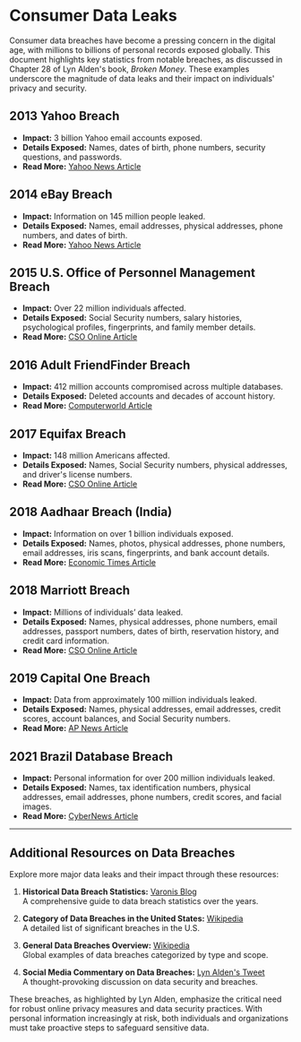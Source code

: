 # Consumer Data Leaks

Consumer data breaches have become a pressing concern in the digital age, with millions to billions of personal records exposed globally. This document highlights key statistics from notable breaches, as discussed in Chapter 28 of Lyn Alden's book, *Broken Money*. These examples underscore the magnitude of data leaks and their impact on individuals' privacy and security.

## 2013 Yahoo Breach
- **Impact:** 3 billion Yahoo email accounts exposed.
- **Details Exposed:** Names, dates of birth, phone numbers, security questions, and passwords.
- **Read More:** [Yahoo News Article](https://www.yahoo.com/news/yahoo-says-3-billion-accounts-205639389.html)

## 2014 eBay Breach
- **Impact:** Information on 145 million people leaked.
- **Details Exposed:** Names, email addresses, physical addresses, phone numbers, and dates of birth.
- **Read More:** [Yahoo News Article](https://www.yahoo.com/news/hackers-raid-ebay-historic-breach-034232750.html)

## 2015 U.S. Office of Personnel Management Breach
- **Impact:** Over 22 million individuals affected.
- **Details Exposed:** Social Security numbers, salary histories, psychological profiles, fingerprints, and family member details.
- **Read More:** [CSO Online Article](https://www.csoonline.com/article/566509/the-opm-hack-explained-bad-security-practices-meet-chinas-captain-america.html)

## 2016 Adult FriendFinder Breach
- **Impact:** 412 million accounts compromised across multiple databases.
- **Details Exposed:** Deleted accounts and decades of account history.
- **Read More:** [Computerworld Article](https://www.computerworld.com/article/1675554/biggest-hack-of-2016-412-million-friendfinder-network-accounts-exposed.html)

## 2017 Equifax Breach
- **Impact:** 148 million Americans affected.
- **Details Exposed:** Names, Social Security numbers, physical addresses, and driver's license numbers.
- **Read More:** [CSO Online Article](https://www.csoonline.com/article/567833/equifax-data-breach-faq-what-happened-who-was-affected-what-was-the-impact.html)

## 2018 Aadhaar Breach (India)
- **Impact:** Information on over 1 billion individuals exposed.
- **Details Exposed:** Names, photos, physical addresses, phone numbers, email addresses, iris scans, fingerprints, and bank account details.
- **Read More:** [Economic Times Article](https://economictimes.indiatimes.com/tech/technology/aadhar-data-leak-personal-data-of-81-5-crore-indians-on-sale-on-dark-web-report/articleshow/104856898.cms)

## 2018 Marriott Breach
- **Impact:** Millions of individuals’ data leaked.
- **Details Exposed:** Names, physical addresses, phone numbers, email addresses, passport numbers, dates of birth, reservation history, and credit card information.
- **Read More:** [CSO Online Article](https://www.csoonline.com/article/567795/marriott-data-breach-faq-how-did-it-happen-and-what-was-the-impact.html)

## 2019 Capital One Breach
- **Impact:** Data from approximately 100 million individuals leaked.
- **Details Exposed:** Names, physical addresses, email addresses, credit scores, account balances, and Social Security numbers.
- **Read More:** [AP News Article](https://apnews.com/article/46b26d0e06b14bff93db28cd4df53587)

## 2021 Brazil Database Breach
- **Impact:** Personal information for over 200 million individuals leaked.
- **Details Exposed:** Names, tax identification numbers, physical addresses, email addresses, phone numbers, credit scores, and facial images.
- **Read More:** [CyberNews Article](https://cybernews.com/security/brazil-data-leak-cpf-card/)

---
## Additional Resources on Data Breaches

Explore more major data leaks and their impact through these resources:

1. **Historical Data Breach Statistics:** [Varonis Blog](https://www.varonis.com/blog/data-breach-statistics#historical-data-breach-statistics)  
   A comprehensive guide to data breach statistics over the years.

2. **Category of Data Breaches in the United States:** [Wikipedia](https://en.wikipedia.org/wiki/Category:Data_breaches_in_the_United_States)  
   A detailed list of significant breaches in the U.S.

3. **General Data Breaches Overview:** [Wikipedia](https://en.wikipedia.org/wiki/Category:Data_breaches)  
   Global examples of data breaches categorized by type and scope.

4. **Social Media Commentary on Data Breaches:** [Lyn Alden's Tweet](https://x.com/lynaldencontact/status/1586564912607805440)  
   A thought-provoking discussion on data security and breaches.

These breaches, as highlighted by Lyn Alden, emphasize the critical need for robust online privacy measures and data security practices. With personal information increasingly at risk, both individuals and organizations must take proactive steps to safeguard sensitive data.
